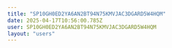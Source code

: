 ```yaml
---
title: "SP10GH0ED2YA6AN2BT94N75KMVJAC3DGARD5W4HQM"
date: 2025-04-17T10:56:00.785Z
user: SP10GH0ED2YA6AN2BT94N75KMVJAC3DGARD5W4HQM
layout: "users"
---
```

    